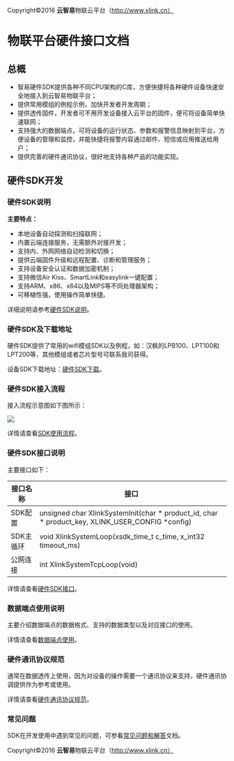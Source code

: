 Copyright©2016  **云智易**物联云平台（http://www.xlink.cn）

# 物联平台硬件接口文档


## 总概

* 智易硬件SDK提供各种不同CPU架构的C库，方便快捷将各种硬件设备快速安全地接入到云智易物联平台；
* 提供常用模组的例程示例，加快开发者开发周期；
* 提供透传固件，开发者可不用开发设备接入云平台的固件，便可将设备简单快速联网；
* 支持强大的数据端点，可将设备的运行状态、参数和报警信息映射到平台，方便设备的管理和监控，并能快捷将报警内容通过邮件、短信或应用推送给用户；
* 提供完善的硬件通讯协议，很好地支持各种产品的功能实现。

## 硬件SDK开发

### 硬件SDK说明

**主要特点：**

* 本地设备自动探测和扫描联网；
* 内置云端连接服务，无需额外对接开发；
* 支持内、外网网络自动检测和切换；
* 提供云端固件升级和远程配置、诊断和管理服务；
* 支持设备安全认证和数据加密机制；
* 支持微信Air Kiss、SmartLink和easylink一键配置；
* 支持ARM、x86、x64以及MIPS等不同处理器架构；
* 可移植性强，使用操作简单快捷。

详细说明请参考[硬件SDK说明](https://github.com/xlink-corp/xlink-sdk/blob/master/设备端开发文档/1.XlinkSDK规范/1.SDK介绍.md "硬件SDK说明")。

### 硬件SDK及下载地址

硬件SDK提供了常用的wifi模组SDK以及例程，如：汉枫的LPB100、LPT100和LPT200等，其他模组或者芯片型号可联系我司获得。

设备SDK下载地址：[硬件SDK下载](https://github.com/xlink-corp/xlink-sdk/tree/master/设备端开发文档/1.XlinkSDK规范/SDK及固件)。

### 硬件SDK接入流程

接入流程示意图如下图所示：

![](https://raw.githubusercontent.com/xlink-corp/xlink-sdk/master/设备端开发文档/1.XlinkSDK规范/images/硬件接入流程图.jpg)

详情请查看[SDK使用流程](https://github.com/xlink-corp/xlink-sdk/blob/master/设备端开发文档/1.XlinkSDK规范/2.SDK使用流程.md)。

### 硬件SDK接口说明

主要接口如下：

接口名称|接口
----|----
SDK配置|unsigned char XlinkSystemInit(char * product_id, char * product_key, XLINK_USER_CONFIG *config)
SDK主循环|void XlinkSystemLoop(xsdk_time_t c_time, x_int32 timeout_ms)
公网连接|int XlinkSystemTcpLoop(void)

详情请查看[硬件SDK接口](https://github.com/xlink-corp/xlink-sdk/blob/master/设备端开发文档/1.XlinkSDK规范/3.硬件SDK接口文档.md)。

### 数据端点使用说明

主要介绍数据端点的数据格式、支持的数据类型以及对应接口的使用。

详情请查看[数据端点使用](https://github.com/xlink-corp/xlink-sdk/blob/master/设备端开发文档/1.XlinkSDK规范/4.数据端点文档.md)。

### 硬件通讯协议规范

通常在数据透传上使用，因为对设备的操作需要一个通讯协议来支持，硬件通讯协调提供作为参考或使用。

详情请查看[硬件通讯协议规范](https://github.com/xlink-corp/xlink-sdk/blob/master/设备端开发文档/1.XlinkSDK规范/3.硬件SDK接口文档.md)。

### 常见问题

SDK在开发使用中遇到常见的问题，可参看[常见问题和解答](https://github.com/xlink-corp/xlink-sdk/blob/master/设备端开发文档/3.常见问题和解答.md)文档。


Copyright©2016  **云智易**物联云平台（http://www.xlink.cn）